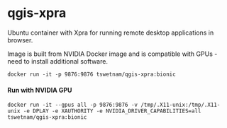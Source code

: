 # qgis-xpra

Ubuntu container with Xpra for running remote desktop applications in browser.

Image is built from NVIDIA Docker image and is compatible with GPUs - need to install additional software.

```
docker run -it -p 9876:9876 tswetnam/qgis-xpra:bionic 
```

#### Run with NVIDIA GPU 

```
docker run -it --gpus all -p 9876:9876 -v /tmp/.X11-unix:/tmp/.X11-unix -e DPLAY -e XAUTHORITY -e NVIDIA_DRIVER_CAPABILITIES=all tswetnam/qgis-xpra:bionic
```
